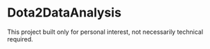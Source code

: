 # Dota2DataAnalysis
This project built only for personal interest, not necessarily technical required.
